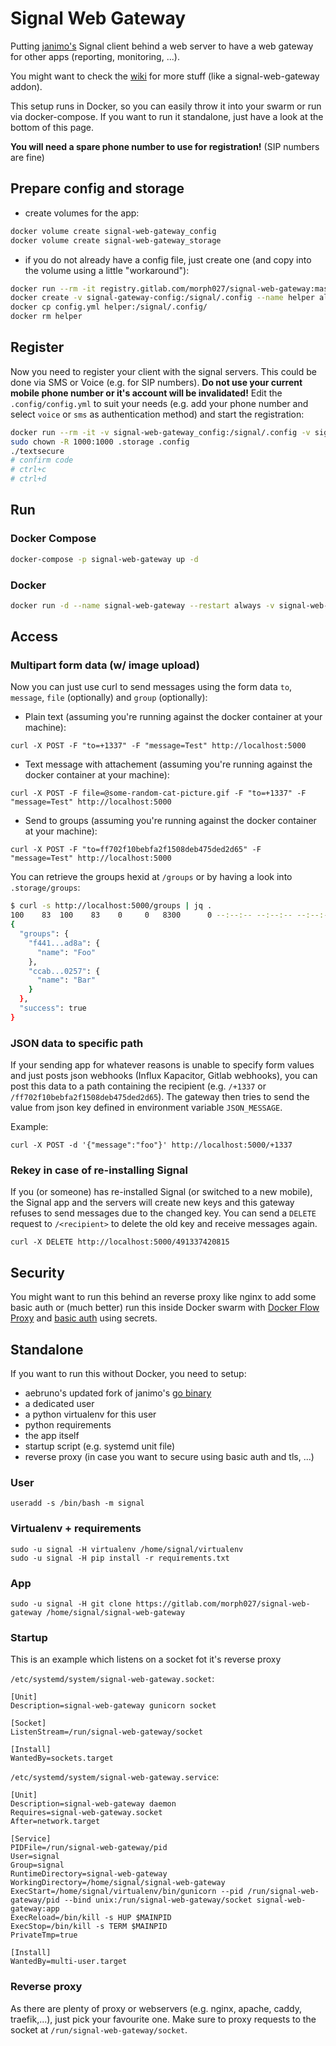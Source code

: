 # Signal Web Gateway

Putting [janimo's](https://github.com/janimo/textsecure) Signal client behind a web server to have a web gateway for other apps (reporting, monitoring, ...).

You might want to check the [wiki](https://gitlab.com/morph027/signal-web-gateway/wikis/home) for more stuff (like a signal-web-gateway addon).

This setup runs in Docker, so you can easily throw it into your swarm or run via docker-compose. If you want to run it standalone, just have a look at the bottom of this page.

**You will need a spare phone number to use for registration!** (SIP numbers are fine)

## Prepare config and storage

* create volumes for the app:

```bash
docker volume create signal-web-gateway_config
docker volume create signal-web-gateway_storage
```

* if you do not already have a config file, just create one (and copy into the volume using a little "workaround"):

```bash
docker run --rm -it registry.gitlab.com/morph027/signal-web-gateway:master cat .config/config.yml > config.yml
docker create -v signal-gateway-config:/signal/.config --name helper alpine:latest
docker cp config.yml helper:/signal/.config/
docker rm helper
```

## Register

Now you need to register your client with the signal servers. This could be done via SMS or Voice (e.g. for SIP numbers). **Do not use your current mobile phone number or it's account will be invalidated!**
Edit the `.config/config.yml` to suit your needs (e.g. add your phone number and select `voice` or `sms` as authentication method) and start the registration:

```bash
docker run --rm -it -v signal-web-gateway_config:/signal/.config -v signal-web-gateway_storage:/signal/.storage registry.gitlab.com/morph027/signal-web-gateway:master /bin/sh
sudo chown -R 1000:1000 .storage .config
./textsecure
# confirm code
# ctrl+c
# ctrl+d
```

## Run

### Docker Compose

```bash
docker-compose -p signal-web-gateway up -d
```

### Docker

```bash
docker run -d --name signal-web-gateway --restart always -v signal-web-gateway_config:/signal/.config -v signal-web-gateway_storage:/signal/.storage -p 5000:5000 registry.gitlab.com/morph027/signal-web-gateway:master
```

## Access

### Multipart form data (w/ image upload)

Now you can just use curl to send messages using the form data `to`, `message`, `file` (optionally) and `group` (optionally):

* Plain text (assuming you're running against the docker container at your machine):

```
curl -X POST -F "to=+1337" -F "message=Test" http://localhost:5000
```

* Text message with attachement (assuming you're running against the docker container at your machine):

```
curl -X POST -F file=@some-random-cat-picture.gif -F "to=+1337" -F "message=Test" http://localhost:5000
```

* Send to groups (assuming you're running against the docker container at your machine):

```
curl -X POST -F "to=ff702f10bebfa2f1508deb475ded2d65" -F "message=Test" http://localhost:5000
```

You can retrieve the groups hexid at `/groups` or by having a look into `.storage/groups`:

```bash
$ curl -s http://localhost:5000/groups | jq .
100    83  100    83    0     0   8300      0 --:--:-- --:--:-- --:--:--  8300
{
  "groups": {
    "f441...ad8a": {
      "name": "Foo"
    },
    "ccab...0257": {
      "name": "Bar"
    }
  },
  "success": true
}
```

### JSON data to specific path

If your sending app for whatever reasons is unable to specify form values and just posts json webhooks (Influx Kapacitor, Gitlab webhooks), you can post this data to a path containing the recipient (e.g. `/+1337` or `/ff702f10bebfa2f1508deb475ded2d65`).
The gateway then tries to send the value from json key defined in environment variable `JSON_MESSAGE`.

Example:

```
curl -X POST -d '{"message":"foo"}' http://localhost:5000/+1337
```

### Rekey in case of re-installing Signal

If you (or someone) has re-installed Signal (or switched to a new mobile), the Signal app and the servers will create new keys and this gateway refuses to send messages due to the changed key. You can send a `DELETE` request to `/<recipient>` to delete the old key and receive messages again.

```
curl -X DELETE http://localhost:5000/491337420815
```

## Security

You might want to run this behind an reverse proxy like nginx to add some basic auth or (much better) run this inside Docker swarm with [Docker Flow Proxy](https://proxy.dockerflow.com) and [basic auth](https://proxy.dockerflow.com/swarm-mode-auto/#service-authentication) using secrets.

## Standalone

If you want to run this without Docker, you need to setup:

* aebruno's updated fork of janimo's [go binary](https://github.com/aebruno/textsecure)
* a dedicated user
* a python virtualenv for this user
* python requirements
* the app itself
* startup script (e.g. systemd unit file)
* reverse proxy (in case you want to secure using basic auth and tls, ...)

### User

```
useradd -s /bin/bash -m signal
```

### Virtualenv + requirements

```
sudo -u signal -H virtualenv /home/signal/virtualenv
sudo -u signal -H pip install -r requirements.txt
```

### App

```
sudo -u signal -H git clone https://gitlab.com/morph027/signal-web-gateway /home/signal/signal-web-gateway
```

### Startup

This is an example which listens on a socket fot it's reverse proxy

`/etc/systemd/system/signal-web-gateway.socket`:

```
[Unit]
Description=signal-web-gateway gunicorn socket

[Socket]
ListenStream=/run/signal-web-gateway/socket

[Install]
WantedBy=sockets.target
```

`/etc/systemd/system/signal-web-gateway.service`:

```
[Unit]
Description=signal-web-gateway daemon
Requires=signal-web-gateway.socket
After=network.target

[Service]
PIDFile=/run/signal-web-gateway/pid
User=signal
Group=signal
RuntimeDirectory=signal-web-gateway
WorkingDirectory=/home/signal/signal-web-gateway
ExecStart=/home/signal/virtualenv/bin/gunicorn --pid /run/signal-web-gateway/pid --bind unix:/run/signal-web-gateway/socket signal-web-gateway:app
ExecReload=/bin/kill -s HUP $MAINPID
ExecStop=/bin/kill -s TERM $MAINPID
PrivateTmp=true

[Install]
WantedBy=multi-user.target
```

### Reverse proxy

As there are plenty of proxy or webservers (e.g. nginx, apache, caddy, traefik,...), just pick your favourite one. Make sure to proxy requests to the socket at `/run/signal-web-gateway/socket`.
